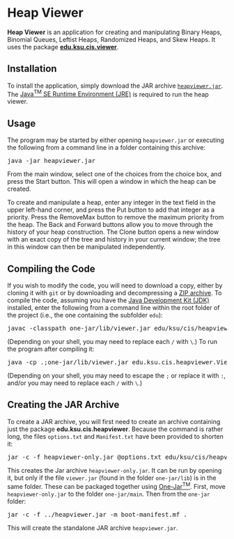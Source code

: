 # Heap Viewer

**Heap Viewer** is an application for creating and manipulating Binary Heaps, Binomial Queues, Leftist Heaps, Randomized Heaps, and Skew Heaps. It uses the package [**edu.ksu.cis.viewer**](https://github.com/RodHowell-Algorithms/Tree-Viewer).

## Installation

To install the application, simply download the JAR archive [`heapviewer.jar`](https://github.com/RodHowell-Algorithms/Heap-Viewer/raw/main/heapviewer.jar). The [Java<sup>TM</sup> SE Runtime Environment (JRE)](https://java.com) is required to run the heap viewer.

## Usage

The program may be started by either opening `heapviewer.jar` or executing the following from a command line in a folder containing this archive:

<pre>
java -jar heapviewer.jar
</pre>

From the main window, select one of the choices from the choice box, and press the Start button. This will open a window in which the heap can be created.

To create and manipulate a heap, enter any integer in the text field in the upper left-hand corner, and press the Put button to add that integer as a priority. Press the RemoveMax button to remove the maximum priority from the heap. The Back and Forward buttons allow you to move through the history of your heap construction. The Clone button opens a new window with an exact copy of the tree and history in your current window; the tree in this window can then be manipulated independently.

## Compiling the Code

If you wish to modify the code, you will need to download a copy, either by cloning it with `git` or by downloading and decompressing a [ZIP archive](https://github.com/RodHowell-Algorithms/Heap-Viewer/archive/refs/heads/main.zip). To compile the code, assuming you have the [Java Development Kit (JDK)](https://www.java.com/en/download/manual.jsp) installed, enter the following from a command line within the root folder of the project (i.e., the one containing the subfolder `edu`):

<pre>
javac -classpath one-jar/lib/viewer.jar edu/ksu/cis/heapviewer/*.java
</pre>

(Depending on your shell, you may need to replace each `/` with `\`.) To run the program after compiling it:

<pre>
java -cp .;one-jar/lib/viewer.jar edu.ksu.cis.heapviewer.Viewer
</pre>

(Depending on your shell, you may need to escape the `;` or replace it with `:`, and/or you may need to replace each `/` with `\`.)

## Creating the JAR Archive

To create a JAR archive, you will first need to create an archive containing just the package **edu.ksu.cis.heapviewer**. Because the command is rather long, the files `options.txt` and `Manifest.txt` have been provided to shorten it:

<pre>
jar -c -f heapviewer-only.jar @options.txt edu/ksu/cis/heapviewer/*.class
</pre>

This creates the Jar archive `heapviewer-only.jar`. It can be run by opening it, but only if the file `viewer.jar` (found in the folder `one-jar/lib`) is in the same folder. These can be packaged together using [One-Jar<sup>TM</sup>](http://one-jar.sourceforge.net/index.php?page=getting-started&file=quickstart). First, move `heapviewer-only.jar` to the folder `one-jar/main`. Then from the `one-jar` folder:

<pre>
jar -c -f ../heapviewer.jar -m boot-manifest.mf .
</pre>

This will create the standalone JAR archive `heapviewer.jar`.